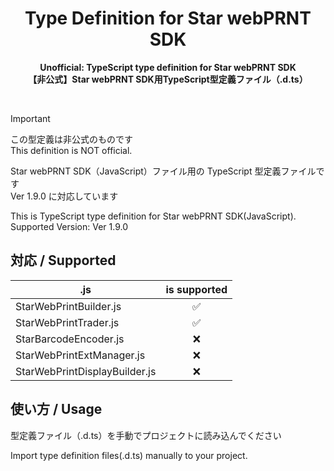 <div align="center">
    <h1>Type Definition for Star webPRNT SDK</h1>
    <p>
        <b>Unofficial: TypeScript type definition for Star webPRNT SDK</b><br/>
        <b>【非公式】Star webPRNT SDK用TypeScript型定義ファイル（.d.ts）</b>
    </p>
</div>

<br>

> [!IMPORTANT]  
> この型定義は非公式のものです  
> This definition is NOT official.

Star webPRNT SDK（JavaScript）ファイル用の TypeScript 型定義ファイルです  
Ver 1.9.0 に対応しています

This is TypeScript type definition for Star webPRNT SDK(JavaScript).  
Supported Version: Ver 1.9.0

## 対応 / Supported

| .js                           | is supported |
| ----------------------------- | :----------: |
| StarWebPrintBuilder.js        |      ✅      |
| StarWebPrintTrader.js         |      ✅      |
| StarBarcodeEncoder.js         |      ❌      |
| StarWebPrintExtManager.js     |      ❌      |
| StarWebPrintDisplayBuilder.js |      ❌      |

## 使い方 / Usage

型定義ファイル（.d.ts）を手動でプロジェクトに読み込んでください

Import type definition files(.d.ts) manually to your project.
